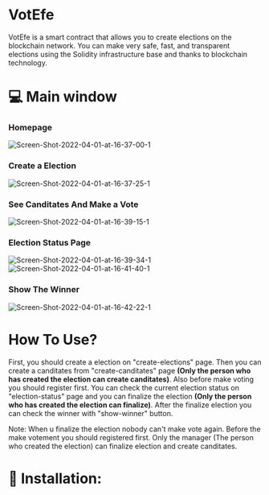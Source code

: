 # VotEfe
VotEfe is a smart contract that allows you to create elections on the blockchain network. You can make very safe, fast, and transparent elections using the Solidity infrastructure base and thanks to blockchain technology. 

# :computer: Main window
<p align="center">
  <h3>Homepage</h3>
  <img src="https://i.ibb.co/cg6RdLT/Screen-Shot-2022-04-01-at-16-37-00-1.png" alt="Screen-Shot-2022-04-01-at-16-37-00-1" border="0">
  <h3>Create a Election</h3>
  <img src="https://i.ibb.co/VHcCNJr/Screen-Shot-2022-04-01-at-16-37-25-1.png" alt="Screen-Shot-2022-04-01-at-16-37-25-1" border="0">
  <h3>See Canditates And Make a Vote</h3>
  <img src="https://i.ibb.co/gtS4B17/Screen-Shot-2022-04-01-at-16-39-15-1.png" alt="Screen-Shot-2022-04-01-at-16-39-15-1" border="0">
  <h3>Election Status Page</h3>
  <img src="https://i.ibb.co/09QvpwL/Screen-Shot-2022-04-01-at-16-39-34-1.png" alt="Screen-Shot-2022-04-01-at-16-39-34-1" border="0">
  <img src="https://i.ibb.co/2ym6zXh/Screen-Shot-2022-04-01-at-16-41-40-1.png" alt="Screen-Shot-2022-04-01-at-16-41-40-1" border="0">
  <h3>Show The Winner</h3>
  <img src="https://i.ibb.co/mH48SmZ/Screen-Shot-2022-04-01-at-16-42-22-1.png" alt="Screen-Shot-2022-04-01-at-16-42-22-1" border="0">
</p>

# How To Use?
First, you should create a election on "create-elections" page. Then you can create a canditates from "create-canditates" page <b>(Only the person who has created the election can create canditates)</b>. Also before make voting you should register first. You can check the current election status on "election-status" page and you can finalize the election <b>(Only the person who has created the election can finalize)</b>. After the finalize election you can check the winner with "show-winner" button.

Note: When u finalize the election nobody can't make vote again. Before the make votement you should registered first. Only the manager (The person who created the election) can finalize election and create canditates. 

# :gift: Installation:


